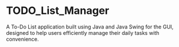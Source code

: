 # TODO_List_Manager
A To-Do List application built using Java and Java Swing for the GUI, designed to help users efficiently manage their daily tasks with convenience.
